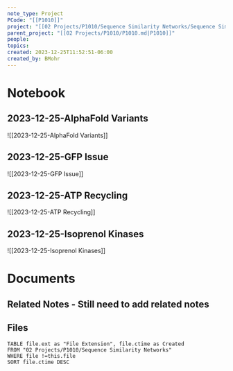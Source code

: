 ```yaml
---
note_type: Project
PCode: "[[P1010]]"
project: "[[02 Projects/P1010/Sequence Similarity Networks/Sequence Similarity Networks.md|Sequence Similarity Networks]]"
parent_project: "[[02 Projects/P1010/P1010.md|P1010]]"
people: 
topics: 
created: 2023-12-25T11:52:51-06:00
created_by: BMohr
---
```

# Notebook
## 2023-12-25-AlphaFold Variants
 ![[2023-12-25-AlphaFold Variants]]
## 2023-12-25-GFP Issue
 ![[2023-12-25-GFP Issue]]
## 2023-12-25-ATP Recycling
 ![[2023-12-25-ATP Recycling]]
## 2023-12-25-Isoprenol Kinases
 ![[2023-12-25-Isoprenol Kinases]]


# Documents
## Related Notes - Still need to add related notes

## Files
```dataview
TABLE file.ext as "File Extension", file.ctime as Created
FROM "02 Projects/P1010/Sequence Similarity Networks"
WHERE file !=this.file
SORT file.ctime DESC
```